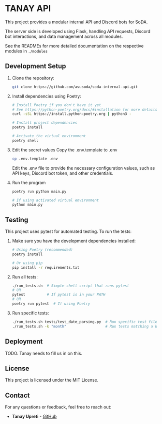 # TANAY API
This project provides a modular internal API and Discord bots for SoDA. 

The server side is developed using Flask, handling API requests, Discord bot interactions, and data management across all modules.

See the READMEs for more detailed documentation on the respective modules in `./modules`

## Development Setup
1. Clone the repository:
   ```bash
   git clone https://github.com/asusoda/soda-internal-api.git
   ```
2. Install dependencies using Poetry:
   ```bash
   # Install Poetry if you don't have it yet
   # See https://python-poetry.org/docs/#installation for more details
   curl -sSL https://install.python-poetry.org | python3 -
   
   # Install project dependencies
   poetry install
   
   # Activate the virtual environment
   poetry shell
   ```

4. Edit the secret values
  Copy the .env.template to .env
      ```bash
      cp .env.template .env
      ```
      Edit the .env file to provide the necessary configuration values, such as API keys, Discord bot token, and other credentials.

5. Run the program 
      ```bash
      poetry run python main.py
      
      # If using activated virtual environment
      python main.py
      ```

## Testing

This project uses pytest for automated testing. To run the tests:

1. Make sure you have the development dependencies installed:
   ```bash
   # Using Poetry (recommended)
   poetry install
   
   # Or using pip
   pip install -r requirements.txt
   ```

2. Run all tests:
   ```bash
   ./run_tests.sh  # Simple shell script that runs pytest
   # OR
   pytest          # If pytest is in your PATH
   # OR
   poetry run pytest  # If using Poetry
   ```

3. Run specific tests:
   ```bash
   ./run_tests.sh tests/test_date_parsing.py  # Run specific test file
   ./run_tests.sh -k "month"                  # Run tests matching a keyword
   ```

## Deployment

TODO. Tanay needs to fill us in on this.

## License

This project is licensed under the MIT License. 

## Contact

For any questions or feedback, feel free to reach out:

- **Tanay Upreti** - [GitHub](https://github.com/code-wolf-byte)
